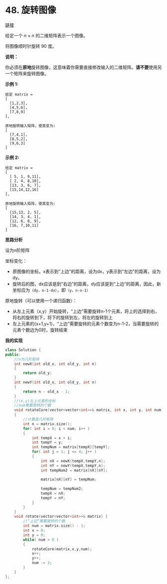 # 48. 旋转图像

[链接](https://leetcode-cn.com/problems/rotate-image/description/)

给定一个 *n* × *n* 的二维矩阵表示一个图像。

将图像顺时针旋转 90 度。

**说明：**

你必须在**原地**旋转图像，这意味着你需要直接修改输入的二维矩阵。**请不要**使用另一个矩阵来旋转图像。

**示例 1:**

```
给定 matrix = 
[
  [1,2,3],
  [4,5,6],
  [7,8,9]
],

原地旋转输入矩阵，使其变为:
[
  [7,4,1],
  [8,5,2],
  [9,6,3]
]
```

**示例 2:**

```
给定 matrix =
[
  [ 5, 1, 9,11],
  [ 2, 4, 8,10],
  [13, 3, 6, 7],
  [15,14,12,16]
], 

原地旋转输入矩阵，使其变为:
[
  [15,13, 2, 5],
  [14, 3, 4, 1],
  [12, 6, 8, 9],
  [16, 7,10,11]
]
```

**思路分析**

设为n阶矩阵

坐标变化：

- 原图像的坐标，x表示到“上边”的距离，设为dx，y表示到“左边”的距离，设为dy。
- 旋转后的图，dx应该是到“右边”的距离，dy应该是到“上边“的距离，因此，新坐标应为`（dy，n-1-dx）`，即`（y，n-x-1）`

原地旋转（可以使用一个递归函数）：

- 从左上元素（x,y）开始旋转，“上边”需要旋转n-1个元素，将上的选择到右，将右的旋转到下，将下的旋转到左，将左的旋转到上
- 左上元素的(x+1,y+1)，“上边”需要旋转的元素个数变为n-1-2，当需要旋转的元素个数边为0时，旋转结束

**我的实现**

```c++
class Solution {
public:
    //n为几阶矩阵
    int newX(int old_x, int old_y, int n)
    {
        return old_y;
    }
    int newY(int old_x, int old_y, int n)
    {
        return n - old_x - 1;
    }
    //(x,y)左上元素的坐标
    //num需要旋转的个数
    void rotateCore(vector<vector<int>>& matrix, int x, int y, int num)
    {
        //计算是几阶矩阵
        int n = matrix.size();
        for( int i = 0; i < num; i++ )
        {
            int tempX = x + i;
            int tempY = y;
            int tempNum = matrix[tempX][tempY];
            for( int j = 1; j <= 4; j++ )
            {
                int nX = newX(tempX,tempY,n);
                int nY = newY(tempX,tempY,n);
                int tempNum2 = matrix[nX][nY];
                
                matrix[nX][nY] = tempNum;
                
                tempNum = tempNum2;
                tempX = nX;
                tempY = nY;
            }
        }
    }
    void rotate(vector<vector<int>>& matrix) {
        //“上边”需要旋转的个数
        int num = matrix.size() - 1;
        int x = 0;
        int y = 0;
        while( num > 0 )
        {
            rotateCore(matrix,x,y,num);
            x++;
            y++;
            num -= 2;
        }
    }
};
```

